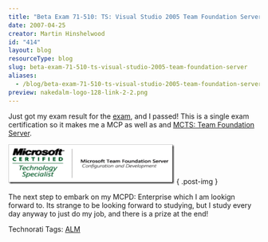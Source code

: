 ```yaml
---
title: "Beta Exam 71-510: TS: Visual Studio 2005 Team Foundation Server"
date: 2007-04-25
creator: Martin Hinshelwood
id: "414"
layout: blog
resourceType: blog
slug: beta-exam-71-510-ts-visual-studio-2005-team-foundation-server
aliases:
  - /blog/beta-exam-71-510-ts-visual-studio-2005-team-foundation-server
preview: nakedalm-logo-128-link-2-2.png
---
```


Just got my exam result for the [exam](http://hinshelwood.com/archive/2007/02/08/Beta_Exam_71_510_TS_Visual_Studio_2005_Team_Foundation_Server.aspx), and I passed! This is a single exam certification so it makes me a MCP as well as and [MCTS: Team Foundation Server](http://go.microsoft.com/?linkid=6176689).

[![](images/BetaExam71510TSVisualStudio2005TeamFound_B631-MCTSrgb_532_thumb2-1-1.png)](http://blog.hinshelwood.com/files/2011/05/GWB-WindowsLiveWriter-BetaExam71510TSVisualStudio2005TeamFound_B631-MCTSrgb_5324.png)
{ .post-img }

The next step to embark on my MCPD: Enterprise which I am lookign forward to. Its strange to be looking forward to studying, but I study every day anyway to just do my job, and there is a prize at the end!

Technorati Tags: [ALM](http://technorati.com/tags/ALM)

